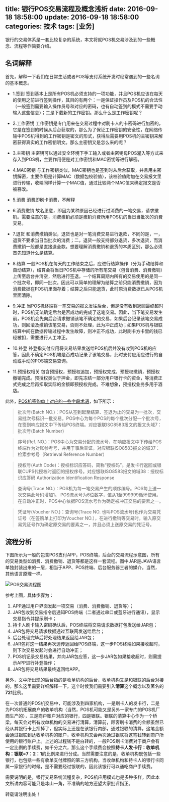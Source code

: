 ﻿title: 银行POS交易流程及概念浅析
date: 2016-09-18 18:58:00
update: 2016-09-18 18:58:00
categories: 技术
tags: [业务]
---
银行的交易体系是一套比较复杂的系统，本文将就POS机交易涉及到的一些概念、流程等作简要介绍。

## 名词解释

首先，解释一下我们在日常生活或者POS等支付系统开发时经常遇到的一些名词的基本概念。

- 1.签到
签到基本上是所有POS机必须支持的一项功能，并且POS机应该在每天的使用之前进行签到操作，其目的有两个：一是保证操作员及POS机的合法性（一般签到需要输入操作员号和对应的密码，也有自动签到的模式不需要手动输入这些信息）；二是下载新的工作密钥。那么什么是工作密钥呢？

- 2.工作密钥
工作密钥是专门用来在交易过程中对刷卡人的卡密码进行加密的，它是在签到的时候从后台获取的，那么为了保证工作密钥的安全性，在网络传输中POS机得到的工作密钥是密文的形式，获得后需要用POS机的主密钥来解密获得真实的工作密钥明文。那么主密钥又是怎么来的呢？

- 3.主密钥
主密钥可以通过安全环境下手工输入或者由密钥母POS灌入等方式来存入到POS机，主要作用便是对工作密钥和MAC密钥等进行解密。

- 4.MAC密钥
与工作密钥类似，MAC密钥也是签到时从后台获取，并且用主密钥解密，主要作用是计算MAC（数据包校验值），该校验值附加在交易报文里进行传输，收端同样计算一个MAC值，通过比较两个MAC值来确定报文是否被篡改。

- 5.消费
消费即刷卡消费，不解释

- 6.消费撤销
故名思意，即因为某种原因已经进行过消费的一笔交易，请求撤销。需要注意的是，消费撤销必须是撤销消费所用POS机的当日当批次的消费交易。

- 7.退货
和消费撤销类似，退货也是对一笔消费交易进行退款，不同的是，一，退货不要求当日当批次的消费；二，退货一般支持部分退货，多次退货，而消费撤销一般都是直接退全款。想要理解消费撤销和退货的本质区别，那么必须首先知道什么是结算。

- 8.结算
一般POS机在每天的工作结束之后，应进行结算操作（分为手动结算和自动结算），结算会将当日POS机中存储的所有笔交易（包含消费、消费撤销）上传至后台并清空，然后进行签退。一个结算周期内所有的交易使用的是同一个批次号，即同一批次。因此可以简单的理解为结算之前只能消费撤销，因为消费数据在POS机里面存着；结算之后只能退货，此时原消费数据已从POS机里面清除。

- 9.冲正
当POS机终端将一笔交易的报文发往后台，但是没有收到返回最终超时时，POS机无法确定后台是否成功的完成了这笔交易。因此，当下笔交易发生前，POS机会先向后台请求撤销该笔不确定的交易，如果后台记录该笔交易成功，则回滚及撤销该笔交易，否则不处理，此为冲正成功；如果POS机与银联结算中间在数据传输过程中发生故障，则冲正不成功，此时刷卡方卡里的钱已经被扣，需要进行人工冲正。

- 10.补登
补登指支付应用将交易结果发送给POS机后并没有收到POS机的应答，因此不确定POS机端是否成功记录了该笔交易，此时支付应用应进行的自动或手动的POS端交易查询。

- 11.预授权相关
包含预授权，预授权追加，预授权完成，预授权撤销，预授权撤销完成。预授权类似于押金，即先冻结一部分用户银行卡的资金，等消费正式完成之后再扣取实际的金额即预授权完成。不难想象，预授权业务多用于酒店。


此外，[POS机签购单上对应的一些字段术语](https://www.zhihu.com/question/29519161/answer/45062087#)，如下所示：

> 批次号(Batch NO.)：POS从签到起至结算、签退为止的交易为一批次，交易批次号标识一批交易。POS中心为每个POS的每个批次分配一个批次号，在签到响应报文中下传给POS终端。对应银联ISO8583报文的报文头域7：批次号(Batch Number) 

> 序号(Ref. NO.)：POS中心为交易分配的流水号，在响应报文中下传给POS终端作为对账参考号，并用于事后查证。对应银联ISO8583报文的域37：检索参考号（Retrieval Reference Number）

> 授权号(Auth Code)：授权标识应答码，简称“授权码”。是发卡行返回或银联CUPS代授权时返回的授权序号。对应银联ISO8583报文的域38：授权标识应答码 Authorization Identification Response

> 查询号(Trace NO.)：POS机为每一笔交易产生的顺序编号。POS每上送一次交易此号码增加1。 POS流水号为6位数字，值从1至999999循环使用。在自动冲正时，POS中心依据POS流水号作为确定被冲正交易的要素之一。

> 凭证号(Voucher NO.)：查询号(Trace NO. 也叫POS流水号)也作为交易凭证号（在签购单上打印为Voucher NO.），在进行撤销等交易时，输入原交易凭证号作为确定原交易的要素之一，并且必须上送原交易的凭证号。


## 流程分析
下图所示为一般的包含POS支付APP，POS终端，后台的交易流程示意图，所有的交易类型如消费、消费撤销、退货等都是这样一套流程。图中JAR是JAVA语言单独封装出来的一层，相当于APP、POS终端、后台服务器三者的媒介。当然，其他语言原理一样。

![POS交易流程图](http://obc3atr48.bkt.clouddn.com/pos%E6%B5%81%E7%A8%8B%E5%9B%BE.png)

参考上图，具体步骤为：

1. APP通过用户界面发起一项交易（消费、消费撤销、退货等）；
2. JAR包收到交易指令后通知POS终端（二者通过串口或蓝牙进行通讯），显示交易指令并提示刷卡；
3. 持卡人刷卡输入密码确认后，POS终端将交易请求数据打包发送给JAR包；
4. JAR包将交易请求数据通过互联网发送给后台；
5. 后台处理完毕后将处理结果返回给JAR包；
6. JAR包将这一结果再次透传返回给POS终端，这一步POS终端如果接收超时，则下次交易发起时会进行自动冲正；
7. POS机记录交易结果，并向JAR包应答，这一步JAR包如果接收超时，则需提示APP进行补登操作；
8. JAR包将交易结果最终返回给APP。

另外，文中所出现的后台指的是收单机构的后台，收单机构又是和银联的后台对接的，那么这里需要详细解释一下。这个时候我们需要引入**清算**这个概念以及著名的**721**比例。

在一次普通的POS机交易中，可能涉及到四家机构，一是刷卡人的发卡行，二是为POS机拓展商户的收单机构（当然，POS机可能又是另外一家专门的POS机厂商生产的），三是商户账户对应的银行，四是银联。银联的清算中心作为一个桥梁，每天会对所有收单机构的交易进行清算，清算前，顾客刷卡消费的金额虽然已经从其银行卡上扣掉了，但实际上还是在该银行内部，通过银联的清算，这笔金额会通过银联到达收单机构的账户，收单机构又会再次通过银联将这笔钱转到商户所使用的银行账户上。上述的过程钱不是白转的，一般POS刷卡消费对于商户会有一定比例的手续费，如千分之六，那么这个手续费会按照**持卡人发卡行：收单机构：银联=7：2：1**的比例来进行分成。当然需要注意的是，收单机构既包括一些银行，也包括一些有收单支付牌照的第三方机构，当收单机构和持卡人的银行卡同属一家银行的时候，是不需要经过银联的，因此该银行可以通吃商户手续费。

需要说明的是，银行交易系统流程复杂，POS机应用模式也是多种多样，因此本文所讲内容可能只是冰山一角，不准确的地方还望大家批评指正。

转载请注明出处！


